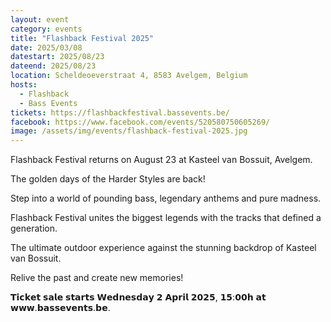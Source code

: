 ```yaml
---
layout: event
category: events
title: "Flashback Festival 2025"
date: 2025/03/08
datestart: 2025/08/23
dateend: 2025/08/23
location: Scheldeoeverstraat 4, 8583 Avelgem, Belgium
hosts:
  - Flashback
  - Bass Events
tickets: https://flashbackfestival.bassevents.be/
facebook: https://www.facebook.com/events/520580750605269/
image: /assets/img/events/flashback-festival-2025.jpg
---
```


Flashback Festival returns on August 23 at Kasteel van Bossuit, Avelgem.

The golden days of the Harder Styles are back!

Step into a world of pounding bass, legendary anthems and pure madness.

Flashback Festival unites the biggest legends with the tracks that defined a generation.

The ultimate outdoor experience against the stunning backdrop of Kasteel van Bossuit.

Relive the past and create new memories!

𝗧𝗶𝗰𝗸𝗲𝘁 𝘀𝗮𝗹𝗲 𝘀𝘁𝗮𝗿𝘁𝘀 𝗪𝗲𝗱𝗻𝗲𝘀𝗱𝗮𝘆 𝟮 𝗔𝗽𝗿𝗶𝗹 𝟮𝟬𝟮𝟱, 𝟭𝟱:𝟬𝟬𝗵 𝗮𝘁 𝘄𝘄𝘄.𝗯𝗮𝘀𝘀𝗲𝘃𝗲𝗻𝘁𝘀.𝗯𝗲.
